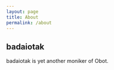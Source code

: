 ```yaml
---
layout: page
title: About
permalink: /about
---
```


## badaiotak
badaiotak is yet another moniker of Obot.

